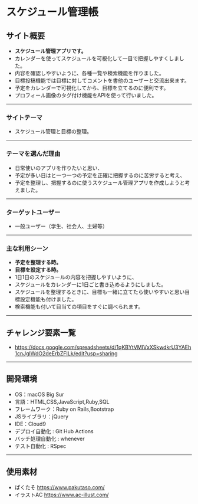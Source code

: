 # スケジュール管理帳



## サイト概要
- **スケジュール管理アプリです。**</br>
- カレンダーを使ってスケジュールを可視化して一目で把握しやすくしました。</br>
- 内容を確認しやすいように、各種一覧や検索機能を作りました。</br>
- 目標投稿機能では目標に対してコメントを書他のユーザーと交流出来ます。</br>
- 予定をカレンダーで可視化してから、目標を立てるのに便利です。</br>
- プロフィール画像のタグ付け機能をAPIを使って行いました。

---

### サイトテーマ
- スケジュール管理と目標の整理。

---

### テーマを選んだ理由
- 日常使いのアプリを作りたいと思い、</br>
- 予定が多い日はと一つ一つの予定を正確に把握するのに苦労すると考え、</br>
- 予定を整理し、把握するのに使うスケジュール管理アプリを作成しようと考えました。

---

### ターゲットユーザー
- 一般ユーザー（学生、社会人、主婦等）

---

### 主な利用シーン
- **予定を整理する時。**</br>
- **目標を設定する時。**</br>
- 1日1日のスケジュールの内容を把握しやすいように、</br>
- スケジュールをカレンダーに1日ごと書き込めるようにしました。</br>
- スケジュールを整理するときに、目標も一緒に立てたら使いやすいと思い目標設定機能も付けました。</br>
- 検索機能も付いて目当ての項目をすぐに調べられます。

---

## チャレンジ要素一覧
- https://docs.google.com/spreadsheets/d/1qKBYtVMIVxXSkwdkrU3YAEh1cnJgIWdO2deErbZFILk/edit?usp=sharing

---

## 開発環境
- OS：macOS Big Sur
- 言語：HTML,CSS,JavaScript,Ruby,SQL
- フレームワーク：Ruby on Rails,Bootstrap
- JSライブラリ：jQuery
- IDE：Cloud9
- デプロイ自動化 : Git Hub Actions
- バッチ処理自動化 : whenever
- テスト自動化 : RSpec

---

## 使用素材
- ぱくたそ https://www.pakutaso.com/
- イラストAC https://www.ac-illust.com/